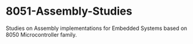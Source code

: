 # 8051-Assembly-Studies

Studies on Assembly implementations for Embedded Systems based on 8050 Microcontroller family.

